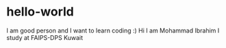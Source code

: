 # hello-world
I am good person and I want to learn coding :)
Hi I am Mohammad Ibrahim I study at FAIPS-DPS Kuwait
